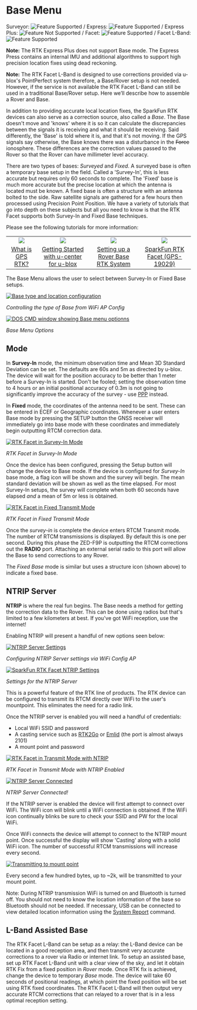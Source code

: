 # Base Menu

Surveyor: ![Feature Supported](https://raw.githubusercontent.com/sparkfun/SparkFun_RTK_Firmware/main/docs/img/GreenDot.png) / Express: ![Feature Supported](https://raw.githubusercontent.com/sparkfun/SparkFun_RTK_Firmware/main/docs/img/GreenDot.png) / Express Plus: ![Feature Not Supported](https://raw.githubusercontent.com/sparkfun/SparkFun_RTK_Firmware/main/docs/img/RedDot.png) / Facet: ![Feature Supported](https://raw.githubusercontent.com/sparkfun/SparkFun_RTK_Firmware/main/docs/img/GreenDot.png) / Facet L-Band: ![Feature Supported](https://raw.githubusercontent.com/sparkfun/SparkFun_RTK_Firmware/main/docs/img/GreenDot.png)

**Note:** The RTK Express Plus does not support Base mode. The Express Press contains an internal IMU and additional algorithms to support high precision location fixes using dead reckoning. 

**Note:** The RTK Facet L-Band is designed to use corrections provided via u-blox's PointPerfect system therefore, a Base/Rover setup is not needed. However, if the service is not available the RTK Facet L-Band can still be used in a traditional Base/Rover setup. Here we’ll describe how to assemble a Rover and Base.

In addition to providing accurate local location fixes, the SparkFun RTK devices can also serve as a correction source, also called a *Base*. The Base doesn't move and 'knows' where it is so it can calculate the discrepancies between the signals it is receiving and what it should be receiving. Said differently, the 'Base' is told where it is, and that it's not moving. If the GPS signals say otherwise, the Base knows there was a disturbance in the ~~Force~~ ionosphere. These differences are the correction values passed to the Rover so that the Rover can have millimeter level accuracy.

There are two types of bases: *Surveyed* and *Fixed*. A surveyed base is often a temporary base setup in the field. Called a 'Survey-In', this is less accurate but requires only 60 seconds to complete. The 'Fixed' base is much more accurate but the precise location at which the antenna is located must be known. A fixed base is often a structure with an antenna bolted to the side. Raw satellite signals are gathered for a few hours then processed using Precision Point Position. We have a variety of tutorials that go into depth on these subjects but all you need to know is that the RTK Facet supports both Survey-In and Fixed Base techniques.

Please see the following tutorials for more information:

<table class="table table-hover table-striped table-bordered">
  <tr align="center">
   <td><a href="https://learn.sparkfun.com/tutorials/what-is-gps-rtk"><img src="https://cdn.sparkfun.com/c/178-100/assets/learn_tutorials/8/1/3/Location-Wandering-GPS-combined.jpg"></a></td>
   <td><a href="https://learn.sparkfun.com/tutorials/getting-started-with-u-center-for-u-blox"><img src="https://cdn.sparkfun.com/c/178-100/assets/learn_tutorials/8/1/5/u-center.jpg"></a></td>
   <td><a href="https://learn.sparkfun.com/tutorials/setting-up-a-rover-base-rtk-system"><img src="https://cdn.sparkfun.com/c/178-100/assets/learn_tutorials/1/3/6/2/GNSS_RTK_DIY_Surveying_Tutorial.jpg"></a></td>
   <td><a href="https://learn.sparkfun.com/tutorials/how-to-build-a-diy-gnss-reference-station"><img src="https://cdn.sparkfun.com/c/178-100/assets/learn_tutorials/1/3/6/3/Roof_Enclosure.jpg"></a></td>
  </tr>
  <tr align="center">
    <td><a href="https://learn.sparkfun.com/tutorials/what-is-gps-rtk">What is GPS RTK?</a></td>
    <td><a href="https://learn.sparkfun.com/tutorials/getting-started-with-u-center-for-u-blox">Getting Started with u-center for u-blox</a></td>
    <td><a href="https://learn.sparkfun.com/tutorials/setting-up-a-rover-base-rtk-system">Setting up a Rover Base RTK System</a></td>
    <td><a href="https://learn.sparkfun.com/tutorials/how-to-build-a-diy-gnss-reference-station">SparkFun RTK Facet (GPS-19029)</a></td>
  </tr>
</table>


The Base Menu allows the user to select between Survey-In or Fixed Base setups.

[![Base type and location configuration](https://cdn.sparkfun.com/r/600-600/assets/learn_tutorials/1/4/6/3/RTK_Surveyor_-_WiFi_Config_-_Base_Config1.jpg)](https://cdn.sparkfun.com/assets/learn_tutorials/1/4/6/3/RTK_Surveyor_-_WiFi_Config_-_Base_Config1.jpg)

*Controlling the type of Base from WiFi AP Config*

[![DOS CMD window showing Base menu optionns](https://cdn.sparkfun.com/assets/learn_tutorials/1/8/5/7/SparkFun_RTK_Express_-_Base_Menu.jpg)](https://cdn.sparkfun.com/assets/learn_tutorials/1/8/5/7/SparkFun_RTK_Express_-_Base_Menu.jpg)

*Base Menu Options*

## Mode

In **Survey-In** mode, the minimum observation time and Mean 3D Standard Deviation can be set. The defaults are 60s and 5m as directed by u-blox. The device will wait for the position accuracy to be better than 1 meter before a Survey-In is started. Don't be fooled; setting the observation time to 4 hours or an initial positional accuracy of 0.3m is not going to significantly improve the accuracy of the survey - use [PPP](https://learn.sparkfun.com/tutorials/how-to-build-a-diy-gnss-reference-station#gather-raw-gnss-data) instead.

In **Fixed** mode, the coordinates of the antenna need to be sent. These can be entered in ECEF or Geographic coordinates. Whenever a user enters Base mode by pressing the SETUP button the GNSS receiver will immediately go into base mode with these coordinates and immediately begin outputting RTCM correction data.

[![RTK Facet in Survey-In Mode](https://cdn.sparkfun.com/assets/learn_tutorials/1/8/5/7/SparkFun_RTK_Express_-_Display_-_Survey-In.jpg)](https://cdn.sparkfun.com/assets/learn_tutorials/1/8/5/7/SparkFun_RTK_Express_-_Display_-_Survey-In.jpg)

*RTK Facet in Survey-In Mode*

Once the device has been configured, pressing the Setup button will change the device to Base mode. If the device is configured for *Survey-In* base mode, a flag icon will be shown and the survey will begin. The mean standard deviation will be shown as well as the time elapsed. For most Survey-In setups, the survey will complete when both 60 seconds have elapsed *and* a mean of 5m or less is obtained.

[![RTK Facet in Fixed Transmit Mode](https://cdn.sparkfun.com/assets/learn_tutorials/1/8/5/7/SparkFun_RTK_Express_-_Display_-_FixedBase-Xmitting.jpg)](https://cdn.sparkfun.com/assets/learn_tutorials/1/8/5/7/SparkFun_RTK_Express_-_Display_-_FixedBase-Xmitting.jpg)

*RTK Facet in Fixed Transmit Mode*

Once the *survey-in* is complete the device enters RTCM Transmit mode. The number of RTCM transmissions is displayed. By default this is one per second. During this phase the ZED-F9P is outputting the RTCM corrections out the **RADIO** port. Attaching an external serial radio to this port will allow the Base to send corrections to any Rover.

The *Fixed Base* mode is similar but uses a structure icon (shown above) to indicate a fixed base.

## NTRIP Server

**NTRIP** is where the real fun begins. The Base needs a method for getting the correction data to the Rover. This can be done using radios but that's limited to a few kilometers at best. If you've got WiFi reception, use the internet! 

Enabling NTRIP will present a handful of new options seen below:

[![NTRIP Server Settings](https://cdn.sparkfun.com/assets/learn_tutorials/1/4/6/3/RTK_Surveyor_-_WiFi_Config_-_Base_Config2.jpg)](https://cdn.sparkfun.com/assets/learn_tutorials/1/4/6/3/RTK_Surveyor_-_WiFi_Config_-_Base_Config2.jpg)

*Configuring NTRIP Server settings via WiFi Config AP*

[![SparkFun RTK Facet NTRIP Settings](https://cdn.sparkfun.com/assets/learn_tutorials/1/8/5/7/SparkFun_RTK_Express_-_Base_Menu_-_Fixed_NTRIP.jpg)](https://cdn.sparkfun.com/assets/learn_tutorials/1/8/5/7/SparkFun_RTK_Express_-_Base_Menu_-_Fixed_NTRIP.jpg)

*Settings for the NTRIP Server*

This is a powerful feature of the RTK line of products. The RTK device can be configured to transmit its RTCM directly over WiFi to the user's mountpoint. This eliminates the need for a radio link.

Once the NTRIP server is enabled you will need a handful of credentials:

* Local WiFi SSID and password
* A casting service such as [RTK2Go](http://www.rtk2go.com) or [Emlid](http://caster.emlid.com) (the port is almost always 2101)
* A mount point and password

[![RTK Facet in Transmit Mode with NTRIP](https://cdn.sparkfun.com/assets/learn_tutorials/1/8/5/7/SparkFun_RTK_Express_-_Display_-_FixedBase-Casting.jpg)](https://cdn.sparkfun.com/assets/learn_tutorials/1/8/5/7/SparkFun_RTK_Express_-_Display_-_FixedBase-Casting.jpg)

*RTK Facet in Transmit Mode with NTRIP Enabled*

[![NTRIP Server Connected](https://cdn.sparkfun.com/assets/learn_tutorials/1/4/6/3/RTK_Surveyor_-_Device_Configuration_-_NTRIP_Server_Broadcasting_v11.jpg)](https://cdn.sparkfun.com/assets/learn_tutorials/1/4/6/3/RTK_Surveyor_-_Device_Configuration_-_NTRIP_Server_Broadcasting_v11.jpg)

*NTRIP Server Connected!*

If the NTRIP server is enabled the device will first attempt to connect over WiFi. The WiFi icon will blink until a WiFi connection is obtained. If the WiFi icon continually blinks be sure to check your SSID and PW for the local WiFi.

Once WiFi connects the device will attempt to connect to the NTRIP mount point. Once successful the display will show 'Casting' along with a solid WiFi icon. The number of successful RTCM transmissions will increase every second.

[![Transmitting to mount point](https://cdn.sparkfun.com/assets/learn_tutorials/1/4/6/3/RTK_Surveyor_-_Device_Configuration_-_NTRIP_Server_Broadcasting_Bytes_v11.jpg)](https://cdn.sparkfun.com/assets/learn_tutorials/1/4/6/3/RTK_Surveyor_-_Device_Configuration_-_NTRIP_Server_Broadcasting_Bytes_v11.jpg)

Every second a few hundred bytes, up to ~2k, will be transmitted to your mount point.

Note: During NTRIP transmission WiFi is turned on and Bluetooth is turned off. You should not need to know the location information of the base so Bluetooth should not be needed. If necessary, USB can be connected to view detailed location information using the [System Report](https://sparkfun.github.io/SparkFun_RTK_Firmware/system_status_reporting/) command.

## L-Band Assisted Base

The RTK Facet L-Band can be setup as a relay: the L-Band device can be located in a good reception area, and then transmit very accurate corrections to a rover via Radio or internet link. To setup an assisted base, set up RTK Facet L-Band unit with a clear view of the sky, and let it obtain RTK Fix from a fixed position in *Rover* mode. Once RTK fix is achieved, change the device to temporary *Base* mode. The device will take 60 seconds of positional readings, at which point the fixed position will be set using RTK fixed coordinates. The RTK Facet L-Band will then output very accurate RTCM corrections that can relayed to a rover that is in a less optimal reception setting.
